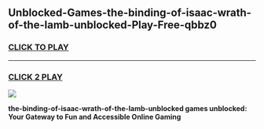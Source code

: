 
## Unblocked-Games-the-binding-of-isaac-wrath-of-the-lamb-unblocked-Play-Free-qbbz0
<h3>
<a href="https://premium76.site?title=the-binding-of-isaac-wrath-of-the-lamb-unblocked&ref=23A">CLICK TO PLAY</a></h3>
<hr>

<h3>
<a href="https://premium76.site?title=the-binding-of-isaac-wrath-of-the-lamb-unblocked&ref=23A">CLICK 2 PLAY</a>
  
</h3>

<a href="https://premium76.site?title=the-binding-of-isaac-wrath-of-the-lamb-unblocked&ref=23A"><img src="https://clearcache.store/games.png"></a>


**the-binding-of-isaac-wrath-of-the-lamb-unblocked games unblocked: Your Gateway to Fun and Accessible Online Gaming**

